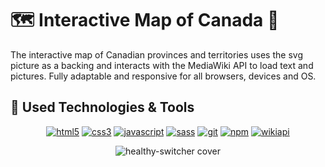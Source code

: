 <h1>🗺️ Interactive Map of Canada 🍁</h1>
The interactive map of Canadian provinces and territories uses the svg picture as a backing and interacts with the MediaWiki API to load text and pictures. Fully adaptable and responsive for all browsers, devices and OS.

<h2>
  🔧 Used Technologies & Tools
</h2>
<p align="center">
  <a href="https://www.w3.org/html/" target="_blank"><img src="https://img.shields.io/badge/HTML5-E34F26?style=for-the-badge&logo=html5&logoColor=white" alt="html5"></a>
  <a href="https://www.w3.org/Style/CSS/" target="_blank"><img src="https://img.shields.io/badge/CSS3-1572B6?style=for-the-badge&logo=css3&logoColor=white" alt="css3"></a>
  <a href="https://developer.mozilla.org/en-US/docs/Web/JavaScript" target="_blank"><img src="https://img.shields.io/badge/JavaScript-323330?style=for-the-badge&logo=javascript&logoColor=F7DF1E" alt="javascript"></a>
  <a href="https://sass-lang.com" target="_blank"><img src="https://img.shields.io/badge/Sass-CC6699?style=for-the-badge&logo=sass&logoColor=white" alt="sass"></a>
  <a href="https://git-scm.com" target="_blank"><img src="https://img.shields.io/badge/Git-F05032?style=for-the-badge&logo=git&logoColor=white" alt="git"></a>
  <a href="https://www.npmjs.com" target="_blank"><img src="https://img.shields.io/badge/npm-CB3837?style=for-the-badge&logo=npm&logoColor=white" alt="npm"></a>
  <a href="https://www.mediawiki.org/wiki/API" target="_blank"><img src="https://img.shields.io/badge/wiki%20api-000000?style=for-the-badge&logo=wikipedia&logoColor=white" alt="wikiapi"></a>
</p>

<p align="center">
<img src="https://raw.githubusercontent.com/DemGam/Front-End-Portfolio/main/img/works/interactive-map.png" alt="healthy-switcher cover"/>
</p>
